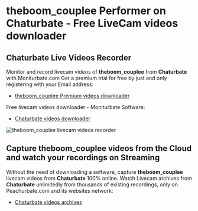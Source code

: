 # theboom_couplee Performer on Chaturbate - Free LiveCam videos downloader

## Chaturbate Live Videos Recorder

Monitor and record livecam videos of **theboom_couplee** from **Chaturbate** with Moniturbate.com
Get a premium trial for free by just and only registering with your Email address:
* [theboom_couplee Premium videos downloader](https://moniturbate.com/request-demo-licence-key.html)

Free livecam videos downloader - Moniturbate Software:
* [Chaturbate videos downloader](https://moniturbate.com/moniturbate-download-software.html)

![theboom_couplee livecam videos recorder](https://peachurnet.com/templates/moniturbate-software.png)


## Capture theboom_couplee videos from the Cloud and watch your recordings on Streaming

Without the need of downloading a software, capture **theboom_couplee** livecam videos from **Chaturbate** 100% online.
Watch Livecam archives from **Chaturbate** unlimitedly from thousands of existing recordings, only on Peachurbate.com and its websites network:
* [Chaturbate videos archives](https://peachurnet.com/)
